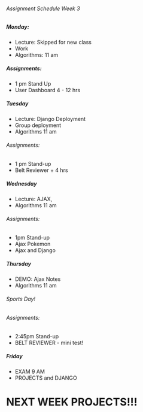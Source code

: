 ###### Assignment Schedule Week 3

##### Monday:
- Lecture: Skipped for new class
- Work
- Algorithms: 11 am

##### Assignments:
- 1 pm Stand Up
- User Dashboard 4 - 12 hrs

##### Tuesday
- Lecture: Django Deployment
- Group deployment
- Algorithms 11 am

###### Assignments:
- 1 pm Stand-up
- Belt Reviewer + 4 hrs

##### Wednesday
- Lecture: AJAX,
- Algorithms 11 am

###### Assignments:
- 1pm Stand-up
- Ajax Pokemon
- Ajax and Django

##### Thursday
- DEMO: Ajax Notes
- Algorithms 11 am

###### Sports Day!

###### Assignments:
- 2:45pm Stand-up
- BELT REVIEWER - mini test!

##### Friday
- EXAM 9 AM
- PROJECTS and DJANGO

# NEXT WEEK PROJECTS!!!
